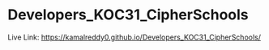 # Developers_KOC31_CipherSchools
Live Link: https://kamalreddy0.github.io/Developers_KOC31_CipherSchools/
